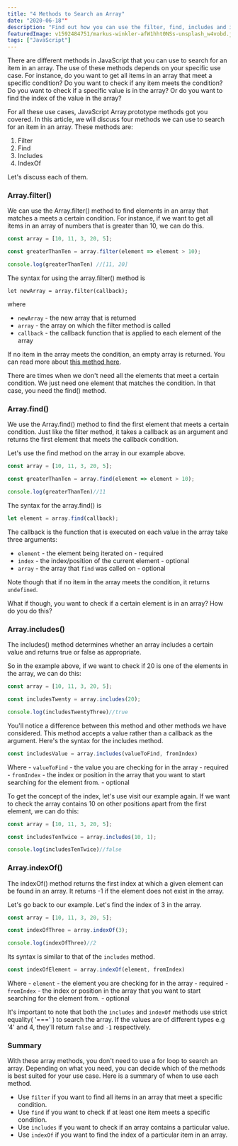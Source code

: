 ```yaml
---
title: "4 Methods to Search an Array"
date: "2020-06-18""
description: "Find out how you can use the filter, find, includes and indexOf methods in JavaScript to search for an item in an array"
featuredImage: v1592484751/markus-winkler-afW1hht0NSs-unsplash_w4vobd.jpg
tags: ["JavaScript"]
---
```


There are different methods in JavaScript that you can use to search for an item in an array. The use of these methods depends on your specific use case. For instance, do you want to get all items in an array that meet a specific condition? Do you want to check if any item meets the condition? 
Do you want to check if a specific value is in the array? Or do you want to find the index of the value in the array? 

For all these use cases, JavaScript Array.prototype methods got you covered. In this article, we will discuss four methods we can use to search for an item in an array. These methods are:
1. Filter
2. Find
3. Includes
4. IndexOf

Let's discuss each of them.

### Array.filter()
We can use the Array.filter() method to find elements in an array that matches a meets a certain condition. For instance, if we want to get all items in an array of numbers that is greater than 10, we can do this.

```js
const array = [10, 11, 3, 20, 5];

const greaterThanTen = array.filter(element => element > 10);

console.log(greaterThanTen) //[11, 20]
```
The syntax for using the array.filter() method is 

```
let newArray = array.filter(callback);
```

where
 - `newArray` - the new array that is returned
 - `array` - the array on which the filter method is called
 - `callback` - the callback function that is applied to each element of the array

If no item in the array meets the condition, an empty array is returned. You can read more about [this method here](/blog/javascript-array-filter/).

There are times when we don't need all the elements that meet a certain condition. We just need one element that matches the condition. In that case, you need the find() method.

### Array.find()
We use the Array.find() method to find the first element that meets a certain condition. Just like the filter method, it takes a callback as an argument and returns the first element that meets the callback condition. 

Let's use the find method on the array in our example above.


```js
const array = [10, 11, 3, 20, 5];

const greaterThanTen = array.find(element => element > 10);

console.log(greaterThanTen)//11
```

The syntax for the array.find() is
```js
let element = array.find(callback);
```

The callback is the function that is executed on each value in the array take three arguments:
- `element` - the element being iterated on - required
- `index` - the index/position of the current element -  optional
- `array` - the array that `find` was called on - optional

Note though that if no item in the array meets the condition, it returns `undefined`.

What if though, you want to check if a certain element is in an array? How do you do this?

### Array.includes()
The includes() method determines whether an array includes a certain value and returns true or false as appropriate.

So in the example above, if we want to check if 20 is one of the elements in the array, we can do this:

```js
const array = [10, 11, 3, 20, 5];

const includesTwenty = array.includes(20);

console.log(includesTwentyThree)//true
```

You'll notice a difference between this method and other methods we have considered. This method accepts a value rather than a callback as the argument. Here's the syntax for the includes method.

```js
const includesValue = array.includes(valueToFind, fromIndex)
```

Where
    - `valueToFind` - the value you are checking for in the array - required
    - `fromIndex` - the index or position in the array that you want to start searching for the element from. - optional

To get the concept of the index, let's use visit our example again. If we want to check the array contains 10 on other positions apart from the first element, we can do this:

```js
const array = [10, 11, 3, 20, 5];

const includesTenTwice = array.includes(10, 1);

console.log(includesTenTwice)//false
```

### Array.indexOf()

The indexOf() method returns the first index at which a given element can be found in an array. It returns -1 if the element does not exist in the array. 

Let's go back to our example. Let's find the index of 3 in the array.


```js
const array = [10, 11, 3, 20, 5];

const indexOfThree = array.indexOf(3);

console.log(indexOfThree)//2
```

Its syntax is similar to that of the `includes` method. 

```js
const indexOfElement = array.indexOf(element, fromIndex)
```

Where
    - `element` - the element you are checking for in the array - required
    - `fromIndex` - the index or position in the array that you want to start searching for the element from. - optional

It's important to note that both the `includes` and `indexOf` methods use strict equality( '===' ) to search the array. If the values are of different types e.g '4' and 4, they'll return `false` and `-1` respectively.

### Summary
With these array methods, you don't need to use a for loop to search an array. Depending on what you need, you can decide which of the methods is best suited for your use case. Here is a summary of when to use each method.
 - Use `filter` if you want to find all items in an array that meet a specific condition.
 - Use `find` if you want to check if at least one item meets a specific condition.
 - Use `includes` if you want to check if an array contains a particular value.
 - Use `indexOf` if you want to find the index of a particular item in an array.

 